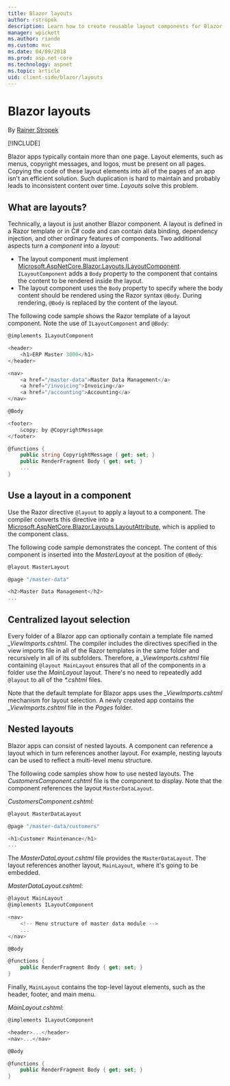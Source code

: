 ```yaml
---
title: Blazor layouts
author: rstropek
description: Learn how to create reusable layout components for Blazor apps.
manager: wpickett
ms.author: riande
ms.custom: mvc
ms.date: 04/09/2018
ms.prod: asp.net-core
ms.technology: aspnet
ms.topic: article
uid: client-side/blazor/layouts
---
```

# Blazor layouts

By [Rainer Stropek](https://www.timecockpit.com)

[!INCLUDE[](~/includes/blazor-preview-notice.md)]

Blazor apps typically contain more than one page. Layout elements, such as menus, copyright messages, and logos, must be present on all pages. Copying the code of these layout elements into all of the pages of an app isn't an efficient solution. Such duplication is hard to maintain and probably leads to inconsistent content over time. *Layouts* solve this problem.

## What are layouts?

Technically, a layout is just another Blazor component. A layout is defined in a Razor template or in C# code and can contain data binding, dependency injection, and other ordinary features of components. Two additional aspects turn a *component* into a *layout*:

* The layout component must implement [Microsoft.AspNetCore.Blazor.Layouts.ILayoutComponent](https://www.blazor.net/api/Microsoft.AspNetCore.Blazor.Layouts.ILayoutComponent.html). `ILayoutComponent` adds a `Body` property to the component that contains the content to be rendered inside the layout.
* The layout component uses the `Body` property to specify where the body content should be rendered using the Razor syntax `@Body`. During rendering, `@Body` is replaced by the content of the layout.

The following code sample shows the Razor template of a layout component. Note the use of `ILayoutComponent` and `@Body`:

```csharp
@implements ILayoutComponent

<header>
    <h1>ERP Master 3000</h1>
</header>

<nav>
    <a href="/master-data">Master Data Management</a>
    <a href="/invoicing">Invoicing</a>
    <a href="/accounting">Accounting</a>
</nav>

@Body

<footer>
    &copy; by @CopyrightMessage
</footer>

@functions {
    public string CopyrightMessage { get; set; }
    public RenderFragment Body { get; set; }
    ...
}
```

## Use a layout in a component

Use the Razor directive `@layout` to apply a layout to a component. The compiler converts this directive into a [Microsoft.AspNetCore.Blazor.Layouts.LayoutAttribute](https://www.blazor.net/api/Microsoft.AspNetCore.Blazor.Layouts.LayoutAttribute.html), which is applied to the component class.

The following code sample demonstrates the concept. The content of this component is inserted into the *MasterLayout* at the position of `@Body`:

```csharp
@layout MasterLayout

@page "/master-data"

<h2>Master Data Management</h2>
...
```

## Centralized layout selection

Every folder of a Blazor app can optionally contain a template file named *_ViewImports.cshtml*. The compiler includes the directives specified in the view imports file in all of the Razor templates in the same folder and recursively in all of its subfolders. Therefore, a *_ViewImports.cshtml* file containing `@layout MainLayout` ensures that all of the components in a folder use the *MainLayout* layout. There's no need to repeatedly add `@layout` to all of the *\*.cshtml* files.

Note that the default template for Blazor apps uses the *_ViewImports.cshtml* mechanism for layout selection. A newly created app contains the *_ViewImports.cshtml* file in the *Pages* folder.

## Nested layouts

Blazor apps can consist of nested layouts. A component can reference a layout which in turn references another layout. For example, nesting layouts can be used to reflect a multi-level menu structure.

The following code samples show how to use nested layouts. The *CustomersComponent.cshtml* file is the component to display. Note that the component references the layout `MasterDataLayout`.

*CustomersComponent.cshtml*:

```csharp
@layout MasterDataLayout

@page "/master-data/customers"

<h1>Customer Maintenance</h1>
...
```

The *MasterDataLayout.cshtml* file provides the `MasterDataLayout`. The layout references another layout, `MainLayout`, where it's going to be embedded.

*MasterDataLayout.cshtml*:

```csharp
@layout MainLayout
@implements ILayoutComponent

<nav>
    <!-- Menu structure of master data module -->
    ...
</nav>

@Body

@functions {
    public RenderFragment Body { get; set; }
}
```

Finally, `MainLayout` contains the top-level layout elements, such as the header, footer, and main menu.

*MainLayout.cshtml*:

```csharp
@implements ILayoutComponent

<header>...</header>
<nav>...</nav>

@Body

@functions {
    public RenderFragment Body { get; set; }
}
```
